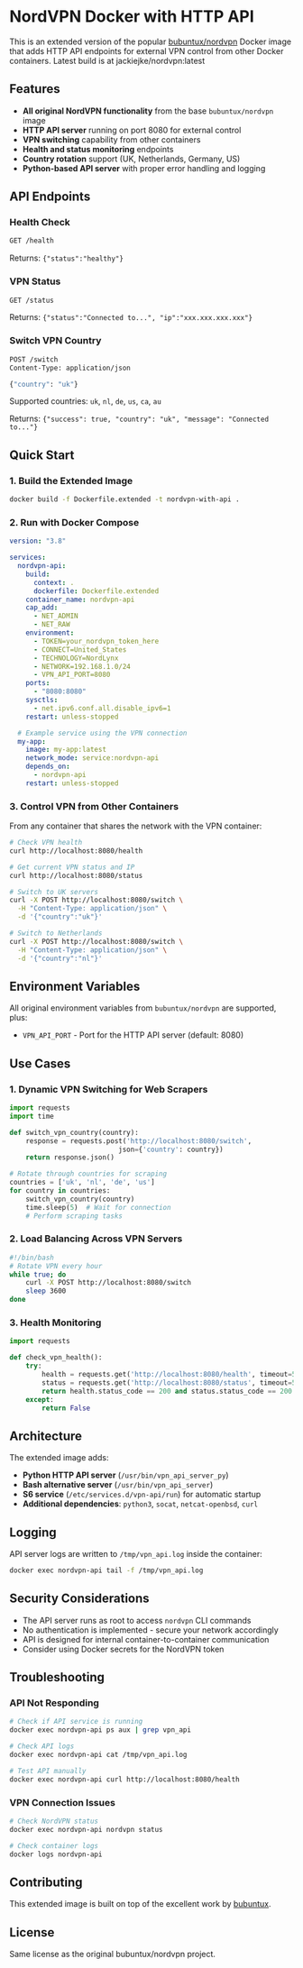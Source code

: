 # NordVPN Docker with HTTP API

This is an extended version of the popular [bubuntux/nordvpn](https://github.com/bubuntux/nordvpn) Docker image that adds HTTP API endpoints for external VPN control from other Docker containers. Latest build is at jackiejke/nordvpn:latest

## Features

- **All original NordVPN functionality** from the base `bubuntux/nordvpn` image
- **HTTP API server** running on port 8080 for external control
- **VPN switching** capability from other containers
- **Health and status monitoring** endpoints
- **Country rotation** support (UK, Netherlands, Germany, US)
- **Python-based API server** with proper error handling and logging

## API Endpoints

### Health Check
```bash
GET /health
```
Returns: `{"status":"healthy"}`

### VPN Status
```bash
GET /status
```
Returns: `{"status":"Connected to...", "ip":"xxx.xxx.xxx.xxx"}`

### Switch VPN Country
```bash
POST /switch
Content-Type: application/json

{"country": "uk"}
```
Supported countries: `uk`, `nl`, `de`, `us`, `ca`, `au`

Returns: `{"success": true, "country": "uk", "message": "Connected to..."}`

## Quick Start

### 1. Build the Extended Image

```bash
docker build -f Dockerfile.extended -t nordvpn-with-api .
```

### 2. Run with Docker Compose

```yaml
version: "3.8"

services:
  nordvpn-api:
    build:
      context: .
      dockerfile: Dockerfile.extended
    container_name: nordvpn-api
    cap_add:
      - NET_ADMIN
      - NET_RAW
    environment:
      - TOKEN=your_nordvpn_token_here
      - CONNECT=United_States
      - TECHNOLOGY=NordLynx
      - NETWORK=192.168.1.0/24
      - VPN_API_PORT=8080
    ports:
      - "8080:8080"
    sysctls:
      - net.ipv6.conf.all.disable_ipv6=1
    restart: unless-stopped

  # Example service using the VPN connection
  my-app:
    image: my-app:latest
    network_mode: service:nordvpn-api
    depends_on:
      - nordvpn-api
    restart: unless-stopped
```

### 3. Control VPN from Other Containers

From any container that shares the network with the VPN container:

```bash
# Check VPN health
curl http://localhost:8080/health

# Get current VPN status and IP
curl http://localhost:8080/status

# Switch to UK servers
curl -X POST http://localhost:8080/switch \
  -H "Content-Type: application/json" \
  -d '{"country":"uk"}'

# Switch to Netherlands
curl -X POST http://localhost:8080/switch \
  -H "Content-Type: application/json" \
  -d '{"country":"nl"}'
```

## Environment Variables

All original environment variables from `bubuntux/nordvpn` are supported, plus:

- `VPN_API_PORT` - Port for the HTTP API server (default: 8080)

## Use Cases

### 1. Dynamic VPN Switching for Web Scrapers
```python
import requests
import time

def switch_vpn_country(country):
    response = requests.post('http://localhost:8080/switch', 
                           json={'country': country})
    return response.json()

# Rotate through countries for scraping
countries = ['uk', 'nl', 'de', 'us']
for country in countries:
    switch_vpn_country(country)
    time.sleep(5)  # Wait for connection
    # Perform scraping tasks
```

### 2. Load Balancing Across VPN Servers
```bash
#!/bin/bash
# Rotate VPN every hour
while true; do
    curl -X POST http://localhost:8080/switch
    sleep 3600
done
```

### 3. Health Monitoring
```python
import requests

def check_vpn_health():
    try:
        health = requests.get('http://localhost:8080/health', timeout=5)
        status = requests.get('http://localhost:8080/status', timeout=5)
        return health.status_code == 200 and status.status_code == 200
    except:
        return False
```

## Architecture

The extended image adds:

- **Python HTTP API server** (`/usr/bin/vpn_api_server_py`)
- **Bash alternative server** (`/usr/bin/vpn_api_server`) 
- **S6 service** (`/etc/services.d/vpn-api/run`) for automatic startup
- **Additional dependencies**: `python3`, `socat`, `netcat-openbsd`, `curl`

## Logging

API server logs are written to `/tmp/vpn_api.log` inside the container:

```bash
docker exec nordvpn-api tail -f /tmp/vpn_api.log
```

## Security Considerations

- The API server runs as root to access `nordvpn` CLI commands
- No authentication is implemented - secure your network accordingly
- API is designed for internal container-to-container communication
- Consider using Docker secrets for the NordVPN token

## Troubleshooting

### API Not Responding
```bash
# Check if API service is running
docker exec nordvpn-api ps aux | grep vpn_api

# Check API logs
docker exec nordvpn-api cat /tmp/vpn_api.log

# Test API manually
docker exec nordvpn-api curl http://localhost:8080/health
```

### VPN Connection Issues
```bash
# Check NordVPN status
docker exec nordvpn-api nordvpn status

# Check container logs
docker logs nordvpn-api
```

## Contributing

This extended image is built on top of the excellent work by [bubuntux](https://github.com/bubuntux/nordvpn). 

## License

Same license as the original bubuntux/nordvpn project.
